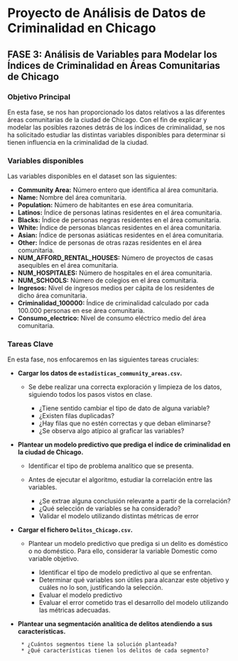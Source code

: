 
# **Proyecto de Análisis de Datos de Criminalidad en Chicago**

## **FASE 3: Análisis de Variables para Modelar los Índices de Criminalidad en Áreas Comunitarias de Chicago**

### **Objetivo Principal**
En esta fase, se nos han proporcionado los datos relativos a las diferentes áreas comunitarias de la ciudad de Chicago. Con el fin de explicar y modelar las posibles razones detrás de los índices de criminalidad, se nos ha solicitado estudiar las distintas variables disponibles para determinar si tienen influencia en la criminalidad de la ciudad.

### **Variables disponibles**
Las variables disponibles en el dataset son las siguientes:
* **Community Area:** Número entero que identifica al área comunitaria.
* **Name:** Nombre del área comunitaria.
* **Population:** Número de habitantes en ese área comunitaria.
* **Latinos:** Índice de personas latinas residentes en el área comunitaria.
* **Blacks:** Índice de personas negras residentes en el área comunitaria.
* **White:** Índice de personas blancas residentes en el área comunitaria.
* **Asian:** Índice de personas asiáticas residentes en el área comunitaria.
* **Other:** Índice de personas de otras razas residentes en el área comunitaria.
* **NUM_AFFORD_RENTAL_HOUSES:** Número de proyectos de casas asequibles en el área comunitaria.
* **NUM_HOSPITALES:** Número de hospitales en el área comunitaria.
* **NUM_SCHOOLS:** Número de colegios en el área comunitaria.
* **Ingresos:** Nivel de ingresos medios per cápita de los residentes de dicho área comunitaria.
* **Criminalidad_100000:** Índice de criminalidad calculado por cada 100.000 personas en ese área comunitaria.
* **Consumo_electrico:** Nivel de consumo eléctrico medio del área comunitaria.

### **Tareas Clave**
En esta fase, nos enfocaremos en las siguientes tareas cruciales:

* **Cargar los datos de `estadisticas_community_areas.csv`.**
  
    * Se debe realizar una correcta exploración y limpieza de los datos, siguiendo todos los pasos vistos en clase.
    
       * ¿Tiene sentido cambiar el tipo de dato de alguna variable?
       * ¿Existen filas duplicadas?
       * ¿Hay filas que no estén correctas y que deban eliminarse?
       * ¿Se observa algo atípico al graficar las variables?

* **Plantear un modelo predictivo que prediga el índice de criminalidad en la ciudad de Chicago.**
  
    * Identificar el tipo de problema analítico que se presenta.
    * Antes de ejecutar el algoritmo, estudiar la correlación entre las variables.
      
       * ¿Se extrae alguna conclusión relevante a partir de la correlación?
       * ¿Qué selección de variables se ha considerado?
       * Validar el modelo utilizando distintas métricas de error

* **Cargar el fichero `Delitos_Chicago.csv`.**
  
    * Plantear un modelo predictivo que prediga si un delito es doméstico o no doméstico. Para ello, considerar la variable Domestic como variable objetivo.

       * Identificar el tipo de modelo predictivo al que se enfrentan.
       * Determinar qué variables son útiles para alcanzar este objetivo y cuáles no lo son, justificando la selección.
       * Evaluar el modelo predictivo
       * Evaluar el error cometido tras el desarrollo del modelo utilizando las métricas adecuadas.   

* **Plantear una segmentación analítica de delitos atendiendo a sus características.**
  
       * ¿Cuántos segmentos tiene la solución planteada?
       * ¿Qué características tienen los delitos de cada segmento?
